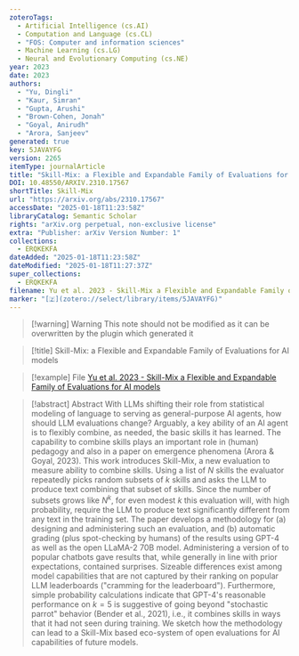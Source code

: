 ```yaml
---
zoteroTags:
  - Artificial Intelligence (cs.AI)
  - Computation and Language (cs.CL)
  - "FOS: Computer and information sciences"
  - Machine Learning (cs.LG)
  - Neural and Evolutionary Computing (cs.NE)
year: 2023
date: 2023
authors:
  - "Yu, Dingli"
  - "Kaur, Simran"
  - "Gupta, Arushi"
  - "Brown-Cohen, Jonah"
  - "Goyal, Anirudh"
  - "Arora, Sanjeev"
generated: true
key: 5JAVAYFG
version: 2265
itemType: journalArticle
title: "Skill-Mix: a Flexible and Expandable Family of Evaluations for AI models"
DOI: 10.48550/ARXIV.2310.17567
shortTitle: Skill-Mix
url: "https://arxiv.org/abs/2310.17567"
accessDate: "2025-01-18T11:23:58Z"
libraryCatalog: Semantic Scholar
rights: "arXiv.org perpetual, non-exclusive license"
extra: "Publisher: arXiv Version Number: 1"
collections:
  - ERQKEKFA
dateAdded: "2025-01-18T11:23:58Z"
dateModified: "2025-01-18T11:27:37Z"
super_collections:
  - ERQKEKFA
filename: Yu et al. 2023 - Skill-Mix a Flexible and Expandable Family of Evaluations for AI models
marker: "[🇿](zotero://select/library/items/5JAVAYFG)"
---
```


>[!warning] Warning
> This note should not be modified as it can be overwritten by the plugin which generated it

> [!title] Skill-Mix: a Flexible and Expandable Family of Evaluations for AI models

> [!example] File
> [Yu et al. 2023 - Skill-Mix a Flexible and Expandable Family of Evaluations for AI models](Yu%20et%20al.%202023%20-%20Skill-Mix%20a%20Flexible%20and%20Expandable%20Family%20of%20Evaluations%20for%20AI%20models.pdf)

> [!abstract] Abstract
> With LLMs shifting their role from statistical modeling of language to serving as general-purpose AI agents, how should LLM evaluations change? Arguably, a key ability of an AI agent is to flexibly combine, as needed, the basic skills it has learned. The capability to combine skills plays an important role in (human) pedagogy and also in a paper on emergence phenomena (Arora &amp; Goyal, 2023). This work introduces Skill-Mix, a new evaluation to measure ability to combine skills. Using a list of $N$ skills the evaluator repeatedly picks random subsets of $k$ skills and asks the LLM to produce text combining that subset of skills. Since the number of subsets grows like $N^k$, for even modest $k$ this evaluation will, with high probability, require the LLM to produce text significantly different from any text in the training set. The paper develops a methodology for (a) designing and administering such an evaluation, and (b) automatic grading (plus spot-checking by humans) of the results using GPT-4 as well as the open LLaMA-2 70B model. Administering a version of to popular chatbots gave results that, while generally in line with prior expectations, contained surprises. Sizeable differences exist among model capabilities that are not captured by their ranking on popular LLM leaderboards ("cramming for the leaderboard"). Furthermore, simple probability calculations indicate that GPT-4's reasonable performance on $k=5$ is suggestive of going beyond "stochastic parrot" behavior (Bender et al., 2021), i.e., it combines skills in ways that it had not seen during training. We sketch how the methodology can lead to a Skill-Mix based eco-system of open evaluations for AI capabilities of future models.


